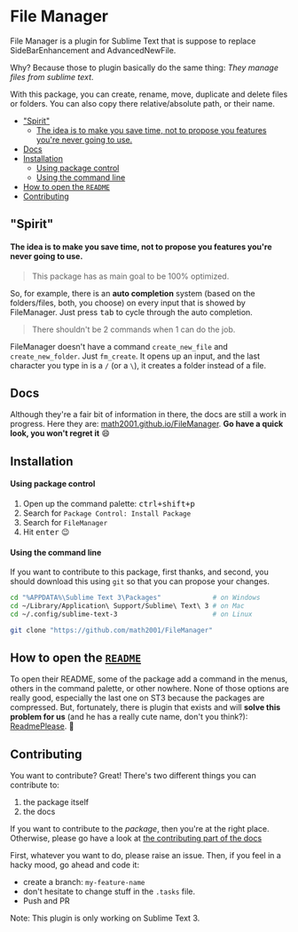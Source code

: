# File Manager

File Manager is a plugin for Sublime Text that is suppose to replace SideBarEnhancement and AdvancedNewFile.

Why? Because those to plugin basically do the same thing: *They manage files from sublime text*.

With this package, you can create, rename, move, duplicate and delete files or folders. You can also copy there relative/absolute path, or their name.

<!-- MarkdownTOC -->

- ["Spirit"](#spirit)
    - [The idea is to make you save time, not to propose you features you're never going to use.](#the-idea-is-to-make-you-save-time-not-to-propose-you-features-youre-never-going-to-use)
- [Docs](#docs)
- [Installation](#installation)
    - [Using package control](#using-package-control)
    - [Using the command line](#using-the-command-line)
- [How to open the `README`](#how-to-open-the-readme)
- [Contributing](#contributing)

<!-- /MarkdownTOC -->

## "Spirit"

#### The idea is to make you save time, not to propose you features you're never going to use.

> This package has as main goal to be 100% optimized.

So, for example, there is an **auto completion** system (based on the folders/files, both, you choose) on every input that is showed by FileManager. Just press <kbd>tab</kbd> to cycle through the auto completion.

> There shouldn't be 2 commands when 1 can do the job.

FileManager doesn't have a command `create_new_file` and `create_new_folder`. Just `fm_create`. It opens up an input, and the last character you type in is a `/` (or a `\`), it creates a folder instead of a file.

## Docs

Although they're a fair bit of information in there, the docs are still a work in progress. Here they are: [math2001.github.io/FileManager](https://math2001.github.io/FileManager). **Go have a quick look, you won't regret it** :smile:

## Installation

#### Using package control

1. Open up the command palette: <kbd>ctrl+shift+p</kbd>
2. Search for `Package Control: Install Package`
3. Search for `FileManager`
4. Hit <kbd>enter</kbd> :wink:

#### Using the command line

If you want to contribute to this package, first thanks, and second, you should download this using `git` so that you can propose your changes.

```bash
cd "%APPDATA%\Sublime Text 3\Packages"             # on Windows
cd ~/Library/Application\ Support/Sublime\ Text\ 3 # on Mac
cd ~/.config/sublime-text-3                        # on Linux

git clone "https://github.com/math2001/FileManager"
```

## How to open the [`README`](https://github.com/math2001/FileManager/blob/master/README.md)

To open their README, some of the package add a command in the menus, others in the command palette, or other nowhere. None of those options are really good, especially the last one on ST3 because the packages are compressed. But, fortunately, there is plugin that exists and will **solve this problem for us** (and he has a really cute name, don't you think?): [ReadmePlease](https://packagecontrol.io/packages/ReadmePlease). :tada:

## Contributing

You want to contribute? Great! There's two different things you can contribute
to:

1. the package itself
2. the docs

If you want to contribute to the *package*, then you're at the right place.
Otherwise, please go have a look at [the contributing part of the docs][0]

First, whatever you want to do, please raise an issue. Then, if you feel in a
hacky mood, go ahead and code it:

- create a branch: `my-feature-name`
- don't hesitate to change stuff in the `.tasks` file.
- Push and PR

Note: This plugin is only working on Sublime Text 3.

[0]: https://math2001.github.io/FileManager/contributing/
